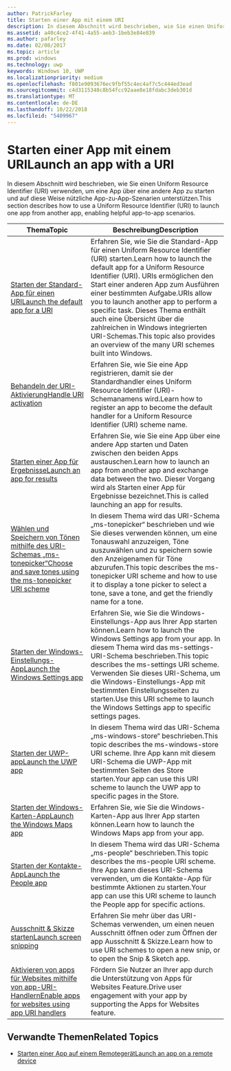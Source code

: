 ```yaml
---
author: PatrickFarley
title: Starten einer App mit einem URI
description: In diesem Abschnitt wird beschrieben, wie Sie einen Uniform Resource Identifier (URI) verwenden, um eine App über eine andere App zu starten.
ms.assetid: a40c4ce2-4f41-4a55-aeb3-1beb3e84e839
ms.author: pafarley
ms.date: 02/08/2017
ms.topic: article
ms.prod: windows
ms.technology: uwp
keywords: Windows 10, UWP
ms.localizationpriority: medium
ms.openlocfilehash: f801e9093676ec9fbf55c4ec4af7c5c444ed3ead
ms.sourcegitcommit: c4d3115348c8b54fcc92aae8e18fdabc3deb301d
ms.translationtype: MT
ms.contentlocale: de-DE
ms.lasthandoff: 10/22/2018
ms.locfileid: "5409967"
---
```

# <a name="launch-an-app-with-a-uri"></a><span data-ttu-id="4ee7c-104">Starten einer App mit einem URI</span><span class="sxs-lookup"><span data-stu-id="4ee7c-104">Launch an app with a URI</span></span>

<span data-ttu-id="4ee7c-105">In diesem Abschnitt wird beschrieben, wie Sie einen Uniform Resource Identifier (URI) verwenden, um eine App über eine andere App zu starten und auf diese Weise nützliche App-zu-App-Szenarien unterstützen.</span><span class="sxs-lookup"><span data-stu-id="4ee7c-105">This section describes how to use a Uniform Resource Identifier (URI) to launch one app from another app, enabling helpful app-to-app scenarios.</span></span>

| <span data-ttu-id="4ee7c-106">Thema</span><span class="sxs-lookup"><span data-stu-id="4ee7c-106">Topic</span></span> | <span data-ttu-id="4ee7c-107">Beschreibung</span><span class="sxs-lookup"><span data-stu-id="4ee7c-107">Description</span></span> |
|-------|-------------|
| [<span data-ttu-id="4ee7c-108">Starten der Standard-App für einen URI</span><span class="sxs-lookup"><span data-stu-id="4ee7c-108">Launch the default app for a URI</span></span>](launch-default-app.md) | <span data-ttu-id="4ee7c-109">Erfahren Sie, wie Sie die Standard-App für einen Uniform Resource Identifier (URI) starten.</span><span class="sxs-lookup"><span data-stu-id="4ee7c-109">Learn how to launch the default app for a Uniform Resource Identifier (URI).</span></span> <span data-ttu-id="4ee7c-110">URIs ermöglichen den Start einer anderen App zum Ausführen einer bestimmten Aufgabe.</span><span class="sxs-lookup"><span data-stu-id="4ee7c-110">URIs allow you to launch another app to perform a specific task.</span></span> <span data-ttu-id="4ee7c-111">Dieses Thema enthält auch eine Übersicht über die zahlreichen in Windows integrierten URI-Schemas.</span><span class="sxs-lookup"><span data-stu-id="4ee7c-111">This topic also provides an overview of the many URI schemes built into Windows.</span></span> |
| [<span data-ttu-id="4ee7c-112">Behandeln der URI-Aktivierung</span><span class="sxs-lookup"><span data-stu-id="4ee7c-112">Handle URI activation</span></span>](handle-uri-activation.md) | <span data-ttu-id="4ee7c-113">Erfahren Sie, wie Sie eine App registrieren, damit sie der Standardhandler eines Uniform Resource Identifier (URI)-Schemanamens wird.</span><span class="sxs-lookup"><span data-stu-id="4ee7c-113">Learn how to register an app to become the default handler for a Uniform Resource Identifier (URI) scheme name.</span></span> |
| [<span data-ttu-id="4ee7c-114">Starten einer App für Ergebnisse</span><span class="sxs-lookup"><span data-stu-id="4ee7c-114">Launch an app for results</span></span>](how-to-launch-an-app-for-results.md) | <span data-ttu-id="4ee7c-115">Erfahren Sie, wie Sie eine App über eine andere App starten und Daten zwischen den beiden Apps austauschen.</span><span class="sxs-lookup"><span data-stu-id="4ee7c-115">Learn how to launch an app from another app and exchange data between the two.</span></span> <span data-ttu-id="4ee7c-116">Dieser Vorgang wird als Starten einer App für Ergebnisse bezeichnet.</span><span class="sxs-lookup"><span data-stu-id="4ee7c-116">This is called launching an app for results.</span></span> |
| [<span data-ttu-id="4ee7c-117">Wählen und Speichern von Tönen mithilfe des URI-Schemas „ms-tonepicker“</span><span class="sxs-lookup"><span data-stu-id="4ee7c-117">Choose and save tones using the ms-tonepicker URI scheme</span></span>](launch-ringtone-picker.md) | <span data-ttu-id="4ee7c-118">In diesem Thema wird das URI-Schema „ms-tonepicker“ beschrieben und wie Sie dieses verwenden können, um eine Tonauswahl anzuzeigen, Töne auszuwählen und zu speichern sowie den Anzeigenamen für Töne abzurufen.</span><span class="sxs-lookup"><span data-stu-id="4ee7c-118">This topic describes the ms-tonepicker URI scheme and how to use it to display a tone picker to select a tone, save a tone, and get the friendly name for a tone.</span></span> |
| [<span data-ttu-id="4ee7c-119">Starten der Windows-Einstellungs-App</span><span class="sxs-lookup"><span data-stu-id="4ee7c-119">Launch the Windows Settings app</span></span>](launch-settings-app.md) | <span data-ttu-id="4ee7c-120">Erfahren Sie, wie Sie die Windows-Einstellungs-App aus Ihrer App starten können.</span><span class="sxs-lookup"><span data-stu-id="4ee7c-120">Learn how to launch the Windows Settings app from your app.</span></span> <span data-ttu-id="4ee7c-121">In diesem Thema wird das ms-settings-URI-Schema beschrieben.</span><span class="sxs-lookup"><span data-stu-id="4ee7c-121">This topic describes the ms-settings URI scheme.</span></span> <span data-ttu-id="4ee7c-122">Verwenden Sie dieses URI-Schema, um die Windows-Einstellungs-App mit bestimmten Einstellungsseiten zu starten.</span><span class="sxs-lookup"><span data-stu-id="4ee7c-122">Use this URI scheme to launch the Windows Settings app to specific settings pages.</span></span> |
| [<span data-ttu-id="4ee7c-123">Starten der UWP-app</span><span class="sxs-lookup"><span data-stu-id="4ee7c-123">Launch the UWP app</span></span>](launch-store-app.md) | <span data-ttu-id="4ee7c-124">In diesem Thema wird das URI-Schema „ms-windows-store“ beschrieben.</span><span class="sxs-lookup"><span data-stu-id="4ee7c-124">This topic describes the ms-windows-store URI scheme.</span></span> <span data-ttu-id="4ee7c-125">Ihre App kann mit diesem URI-Schema die UWP-App mit bestimmten Seiten des Store starten.</span><span class="sxs-lookup"><span data-stu-id="4ee7c-125">Your app can use this URI scheme to launch the UWP app to specific pages in the Store.</span></span> |
| [<span data-ttu-id="4ee7c-126">Starten der Windows-Karten-App</span><span class="sxs-lookup"><span data-stu-id="4ee7c-126">Launch the Windows Maps app</span></span>](launch-maps-app.md) | <span data-ttu-id="4ee7c-127">Erfahren Sie, wie Sie die Windows-Karten-App aus Ihrer App starten können.</span><span class="sxs-lookup"><span data-stu-id="4ee7c-127">Learn how to launch the Windows Maps app from your app.</span></span> |
| [<span data-ttu-id="4ee7c-128">Starten der Kontakte-App</span><span class="sxs-lookup"><span data-stu-id="4ee7c-128">Launch the People app</span></span>](launch-people-apps.md) | <span data-ttu-id="4ee7c-129">In diesem Thema wird das URI-Schema „ms-people“ beschrieben.</span><span class="sxs-lookup"><span data-stu-id="4ee7c-129">This topic describes the ms-people URI scheme.</span></span> <span data-ttu-id="4ee7c-130">Ihre App kann dieses URI-Schema verwenden, um die Kontakte-App für bestimmte Aktionen zu starten.</span><span class="sxs-lookup"><span data-stu-id="4ee7c-130">Your app can use this URI scheme to launch the People app for specific actions.</span></span> |
| [<span data-ttu-id="4ee7c-131">Ausschnitt & Skizze starten</span><span class="sxs-lookup"><span data-stu-id="4ee7c-131">Launch screen snipping</span></span>](launch-screen-snipping.md) | <span data-ttu-id="4ee7c-132">Erfahren Sie mehr über das URI-Schemas verwenden, um einen neuen Ausschnitt öffnen oder zum Öffnen der app Ausschnitt & Skizze.</span><span class="sxs-lookup"><span data-stu-id="4ee7c-132">Learn how to use URI schemes to open a new snip, or to open the Snip & Sketch app.</span></span> |
| [<span data-ttu-id="4ee7c-133">Aktivieren von apps für Websites mithilfe von app-URI-Handlern</span><span class="sxs-lookup"><span data-stu-id="4ee7c-133">Enable apps for websites using app URI handlers</span></span>](web-to-app-linking.md) | <span data-ttu-id="4ee7c-134">Fördern Sie Nutzer an Ihrer app durch die Unterstützung von Apps für Websites Feature.</span><span class="sxs-lookup"><span data-stu-id="4ee7c-134">Drive user engagement with your app by supporting the Apps for Websites feature.</span></span> |

## <a name="related-topics"></a><span data-ttu-id="4ee7c-135">Verwandte Themen</span><span class="sxs-lookup"><span data-stu-id="4ee7c-135">Related Topics</span></span>
* [<span data-ttu-id="4ee7c-136">Starten einer App auf einem Remotegerät</span><span class="sxs-lookup"><span data-stu-id="4ee7c-136">Launch an app on a remote device</span></span>](launch-a-remote-app.md)